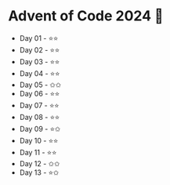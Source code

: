 # Advent of Code 2024 💫

* Day 01 - ⭐️⭐️
* Day 02 - ⭐️⭐️
* Day 03 - ⭐️⭐️
* Day 04 - ⭐️⭐️
* Day 05 - ✩✩
* Day 06 - ⭐️⭐️
* Day 07 - ⭐️⭐️
* Day 08 - ⭐️⭐️
* Day 09 - ⭐️✩
* Day 10 - ⭐️⭐️
* Day 11 - ⭐️⭐
* Day 12 - ✩✩
* Day 13 - ⭐️✩
